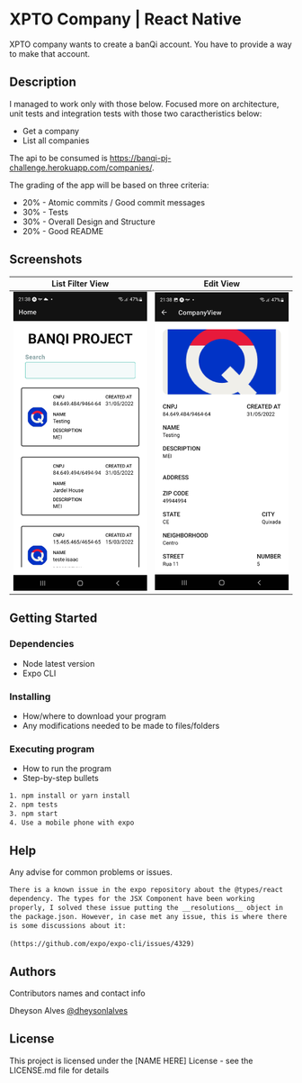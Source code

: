 # XPTO Company | React Native

XPTO company wants to create a banQi account. You have to provide a way to make that account.

## Description

I managed to work only with those below. Focused more on architecture, unit tests and integration tests with those two caractheristics below:

* Get a company
* List all companies

The api to be consumed is <https://banqi-pj-challenge.herokuapp.com/companies/>.

The grading of the app  will be based on three criteria:

* 20% - Atomic commits / Good commit messages
* 30% - Tests
* 30% - Overall Design and Structure
* 20%  - Good README

## Screenshots

List Filter View             |  Edit View
:-------------------------:|:-------------------------:
![](./doc/image1.jpg)  |  ![](./doc/image2.jpg)

## Getting Started

### Dependencies

* Node latest version
* Expo CLI

### Installing

* How/where to download your program
* Any modifications needed to be made to files/folders

### Executing program

* How to run the program
* Step-by-step bullets

```
1. npm install or yarn install
2. npm tests
3. npm start
4. Use a mobile phone with expo
```

## Help

Any advise for common problems or issues.

```
There is a known issue in the expo repository about the @types/react dependency. The types for the JSX Component have been working properly, I solved these issue putting the __resolutions__ object in the package.json. However, in case met any issue, this is where there is some discussions about it:

(https://github.com/expo/expo-cli/issues/4329)
```

## Authors

Contributors names and contact info

Dheyson Alves
[@dheysonlalves](https://twitter.com/dheysonlalves)

## License

This project is licensed under the [NAME HERE] License - see the LICENSE.md file for details
